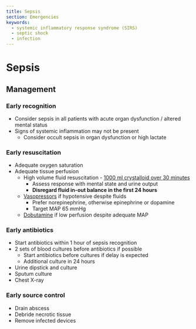 ```yaml
---
title: Sepsis
section: Emergencies
keywords:
  - systemic inflammatory response syndrome (SIRS)
  - septic shock
  - infection
---
```


# Sepsis

## Management

### Early recognition

- Consider sepsis in all patients with acute organ dysfunction / altered mental status
- Signs of systemic inflammation may not be present
  - Consider occult sepsis in organ dysfunction or high lactate

### Early resuscitation

- Adequate oxygen saturation
- Adequate tissue perfusion
  - High volume fluid resuscitation - [1000 ml crystalloid over 30 minutes](../treatments/fluids#septic-shock)
    - Assess response with mental state and urine output
    - **Disregard fluid in-out balance in the first 24 hours**
  - [Vasopressors](../treatments/vasopressors#norepinephrine) if hypotensive despite fluids
    - Prefer norepinephrine, otherwise epinephrine or dopamine
    - Target MAP 65 mmHg
  - [Dobutamine](../treatments/vasopressors#dobutamine) if low perfusion despite adequate MAP

### Early antibiotics

- Start antibiotics within 1 hour of sepsis recognition
- 2 sets of blood cultures before antibiotics if possible
  - Start antibiotics before cultures if delay is expected
  - Additional culture in 24 hours
- Urine dipstick and culture
- Sputum culture
- Chest X-ray

### Early source control

- Drain abscess
- Debride necrotic tissue
- Remove infected devices
